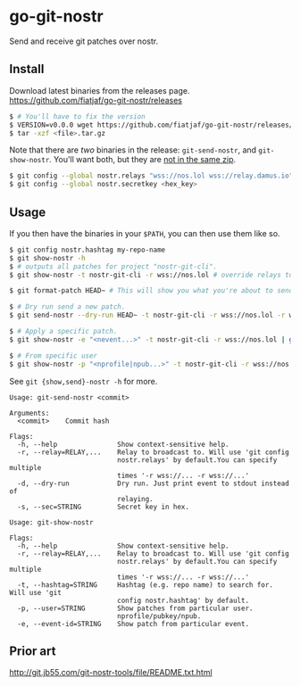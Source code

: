 # go-git-nostr

Send and receive git patches over nostr.

## Install

Download latest binaries from the releases page. https://github.com/fiatjaf/go-git-nostr/releases

```sh
$ # You'll have to fix the version
$ VERSION=v0.0.0 wget https://github.com/fiatjaf/go-git-nostr/releases/download/$VERSION/git-{send,show}-nostr-$VERSION-linux-amd64.tar.gz
$ tar -xzf <file>.tar.gz
```

Note that there are _two_ binaries in the release: `git-send-nostr`, and `git-show-nostr`. You'll want both, but they are [not in the same zip](https://github.com/wangyoucao577/go-release-action/pull/107).

```sh
$ git config --global nostr.relays "wss://nos.lol wss://relay.damus.io" # can have multiple, split by space
$ git config --global nostr.secretkey <hex_key>
```

## Usage

If you then have the binaries in your `$PATH`, you can then use them like so.

```sh
$ git config nostr.hashtag my-repo-name
$ git show-nostr -h
$ # outputs all patches for project "nostr-git-cli".
$ git show-nostr -t nostr-git-cli -r wss://nos.lol # override relays to just wss://nos.lol

$ git format-patch HEAD~ # This will show you what you're about to send as patch.

$ # Dry run send a new patch.
$ git send-nostr --dry-run HEAD~ -t nostr-git-cli -r wss://nos.lol -r wss://example.com

$ # Apply a specific patch.
$ git show-nostr -e "<nevent...>" -t nostr-git-cli -r wss://nos.lol | git am

$ # From specific user
$ git show-nostr -p "<nprofile|npub...>" -t nostr-git-cli -r wss://nos.lol | git am
```

See `git {show,send}-nostr -h` for more.

```
Usage: git-send-nostr <commit>

Arguments:
  <commit>    Commit hash

Flags:
  -h, --help               Show context-sensitive help.
  -r, --relay=RELAY,...    Relay to broadcast to. Will use 'git config
                           nostr.relays' by default.You can specify multiple
                           times '-r wss://... -r wss://...'
  -d, --dry-run            Dry run. Just print event to stdout instead of
                           relaying.
  -s, --sec=STRING         Secret key in hex.
```

```
Usage: git-show-nostr

Flags:
  -h, --help               Show context-sensitive help.
  -r, --relay=RELAY,...    Relay to broadcast to. Will use 'git config
                           nostr.relays' by default.You can specify multiple
                           times '-r wss://... -r wss://...'
  -t, --hashtag=STRING     Hashtag (e.g. repo name) to search for. Will use 'git
                           config nostr.hashtag' by default.
  -p, --user=STRING        Show patches from particular user.
                           nprofile/pubkey/npub.
  -e, --event-id=STRING    Show patch from particular event.
```

## Prior art

http://git.jb55.com/git-nostr-tools/file/README.txt.html
